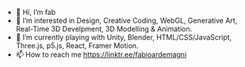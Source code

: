 - 👋 Hi, I’m fab
- 👀 I’m interested in Design, Creative Coding, WebGL, Generative Art, Real-Time 3D Develpment, 3D Modelling & Animation.
- 🌱 I’m currently playing with Unity, Blender, HTML/CSS/JavaScript, Three.js, p5.js, React, Framer Motion.
- 📫 How to reach me https://linktr.ee/fabioardemagni

<!---
fabcreative/fabcreative is a ✨ special ✨ repository because its `README.md` (this file) appears on your GitHub profile.
You can click the Preview link to take a look at your changes.
--->

